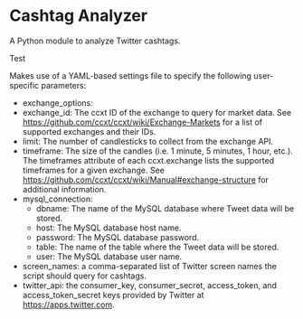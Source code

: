 # Cashtag Analyzer
A Python module to analyze Twitter cashtags.

Test

Makes use of a YAML-based settings file to specify the following user-specific parameters:
- exchange_options: 
 - exchange_id: The ccxt ID of the exchange to query for market data. See https://github.com/ccxt/ccxt/wiki/Exchange-Markets for a list of supported exchanges and their IDs.
 - limit: The number of candlesticks to collect from the exchange API.
 - timeframe: The size of the candles (i.e. 1 minute, 5 minutes, 1 hour, etc.). The timeframes attribute of each ccxt.exchange lists the supported timeframes for a given exchange. See https://github.com/ccxt/ccxt/wiki/Manual#exchange-structure for additional information.
- mysql_connection:
  - dbname: The name of the MySQL database where Tweet data will be stored.
  - host: The MySQL database host name.
  - password: The MySQL database password.
  - table: The name of the table where the Tweet data will be stored.
  - user: The MySQL database user name.
- screen_names: a comma-separated list of Twitter screen names the script should query for cashtags.
- twitter_api: the consumer_key, consumer_secret, access_token, and access_token_secret keys provided by Twitter at https://apps.twitter.com.

